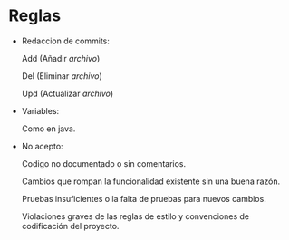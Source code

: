 
# Reglas

 - Redaccion de commits:

	Add (Añadir *archivo*)
	
	Del (Eliminar *archivo*)

	Upd (Actualizar *archivo*)

 - Variables:

	Como en java.

 - No acepto:

	Codigo no documentado o sin comentarios.

	Cambios que rompan la funcionalidad existente sin una buena razón.
	
	Pruebas insuficientes o la falta de pruebas para nuevos cambios.

	Violaciones graves de las reglas de estilo y 
	convenciones de codificación del proyecto.
